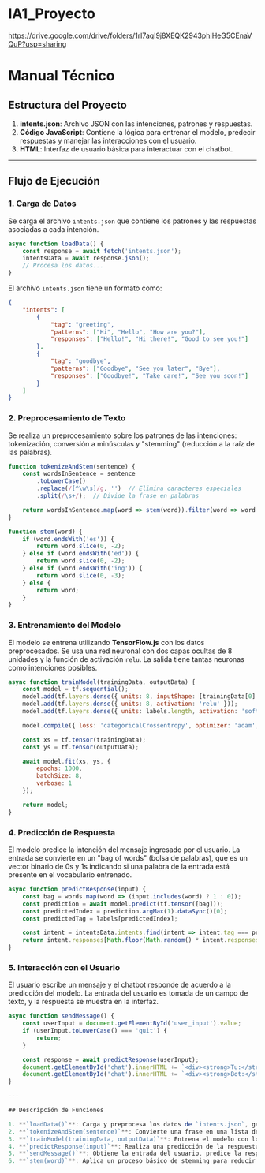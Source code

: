 # IA1_Proyecto

https://drive.google.com/drive/folders/1rl7aqI9j8XEQK2943phIHeG5CEnaVQuP?usp=sharing

# Manual Técnico 

## Estructura del Proyecto

1. **intents.json**: Archivo JSON con las intenciones, patrones y respuestas.
2. **Código JavaScript**: Contiene la lógica para entrenar el modelo, predecir respuestas y manejar las interacciones con el usuario.
3. **HTML**: Interfaz de usuario básica para interactuar con el chatbot.

---

## Flujo de Ejecución

### 1. **Carga de Datos**

Se carga el archivo `intents.json` que contiene los patrones y las respuestas asociadas a cada intención.

```js
async function loadData() {
    const response = await fetch('intents.json');
    intentsData = await response.json();
    // Procesa los datos...
}
```

El archivo `intents.json` tiene un formato como:

```json
{
    "intents": [
        {
            "tag": "greeting",
            "patterns": ["Hi", "Hello", "How are you?"],
            "responses": ["Hello!", "Hi there!", "Good to see you!"]
        },
        {
            "tag": "goodbye",
            "patterns": ["Goodbye", "See you later", "Bye"],
            "responses": ["Goodbye!", "Take care!", "See you soon!"]
        }
    ]
}
```

### 2. **Preprocesamiento de Texto**

Se realiza un preprocesamiento sobre los patrones de las intenciones: tokenización, conversión a minúsculas y "stemming" (reducción a la raíz de las palabras).

```js
function tokenizeAndStem(sentence) {
    const wordsInSentence = sentence
        .toLowerCase()
        .replace(/[^\w\s]/g, '')  // Elimina caracteres especiales
        .split(/\s+/);  // Divide la frase en palabras

    return wordsInSentence.map(word => stem(word)).filter(word => word !== "?");
}

function stem(word) {
    if (word.endsWith('es')) {
        return word.slice(0, -2);
    } else if (word.endsWith('ed')) {
        return word.slice(0, -2);
    } else if (word.endsWith('ing')) {
        return word.slice(0, -3);
    } else {
        return word;
    }
}
```

### 3. **Entrenamiento del Modelo**

El modelo se entrena utilizando **TensorFlow.js** con los datos preprocesados. Se usa una red neuronal con dos capas ocultas de 8 unidades y la función de activación `relu`. La salida tiene tantas neuronas como intenciones posibles.

```js
async function trainModel(trainingData, outputData) {
    const model = tf.sequential();
    model.add(tf.layers.dense({ units: 8, inputShape: [trainingData[0].length], activation: 'relu' }));
    model.add(tf.layers.dense({ units: 8, activation: 'relu' }));
    model.add(tf.layers.dense({ units: labels.length, activation: 'softmax' }));

    model.compile({ loss: 'categoricalCrossentropy', optimizer: 'adam', metrics: ['accuracy'] });

    const xs = tf.tensor(trainingData);
    const ys = tf.tensor(outputData);

    await model.fit(xs, ys, {
        epochs: 1000,
        batchSize: 8,
        verbose: 1
    });

    return model;
}
```

### 4. **Predicción de Respuesta**

El modelo predice la intención del mensaje ingresado por el usuario. La entrada se convierte en un "bag of words" (bolsa de palabras), que es un vector binario de 0s y 1s indicando si una palabra de la entrada está presente en el vocabulario entrenado.

```js
async function predictResponse(input) {
    const bag = words.map(word => (input.includes(word) ? 1 : 0));
    const prediction = await model.predict(tf.tensor([bag]));
    const predictedIndex = prediction.argMax(1).dataSync()[0];
    const predictedTag = labels[predictedIndex];

    const intent = intentsData.intents.find(intent => intent.tag === predictedTag);
    return intent.responses[Math.floor(Math.random() * intent.responses.length)];
}
```

### 5. **Interacción con el Usuario**

El usuario escribe un mensaje y el chatbot responde de acuerdo a la predicción del modelo. La entrada del usuario es tomada de un campo de texto, y la respuesta se muestra en la interfaz.

```js
async function sendMessage() {
    const userInput = document.getElementById('user_input').value;
    if (userInput.toLowerCase() === 'quit') {
        return;
    }

    const response = await predictResponse(userInput);
    document.getElementById('chat').innerHTML += `<div><strong>Tu:</strong> ${userInput}</div>`;
    document.getElementById('chat').innerHTML += `<div><strong>Bot:</strong> ${response}</div>`;
}

---

## Descripción de Funciones

1. **`loadData()`**: Carga y preprocesa los datos de `intents.json`, genera el vocabulario y prepara los datos para el entrenamiento.
2. **`tokenizeAndStem(sentence)`**: Convierte una frase en una lista de palabras procesadas.
3. **`trainModel(trainingData, outputData)`**: Entrena el modelo con los datos procesados utilizando una red neuronal de TensorFlow.js.
4. **`predictResponse(input)`**: Realiza una predicción de la respuesta del chatbot basada en la entrada del usuario.
5. **`sendMessage()`**: Obtiene la entrada del usuario, predice la respuesta del modelo y la muestra en la interfaz.
6. **`stem(word)`**: Aplica un proceso básico de stemming para reducir las palabras a su raíz.
